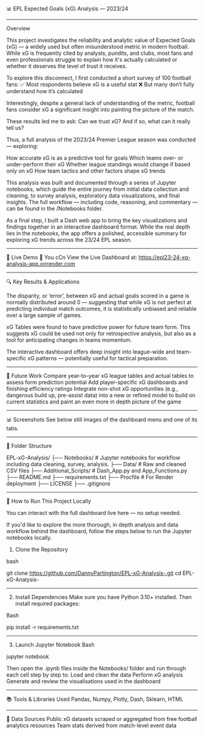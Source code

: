📊 EPL Expected Goals (xG) Analysis — 2023/24


-----------------------------------------------------------------------------------------------------------------------------


Overview

This project investigates the reliability and analytic value of Expected Goals (xG) — a widely used but often misunderstood metric in modern football. While xG is frequently cited by analysts, pundits, and clubs, most fans and even professionals struggle to explain how it's actually calculated or whether it deserves the level of trust it receives.

To explore this disconnect, I first conducted a short survey of 100 football fans:
✅ Most respondents believe xG is a useful stat
❌ But many don’t fully understand how it’s calculated




Interestingly, despite a general lack of understanding of the metric, football fans consider xG a significant insight into painting the picture of the match. 

These results led me to ask: Can we trust xG? And if so, what can it really tell us?


Thus, a full analysis of the 2023/24 Premier League season was conducted — exploring:

How accurate xG is as a predictive tool for goals
Which teams over- or under-perform their xG
Whether league standings would change if based only on xG
How team tactics and other factors shape xG trends

This analysis was built and documented through a series of Jupyter notebooks, which guide the entire journey from initial data collection and cleaning, to survey analysis, exploratory data visualizations, and final insights. The full workflow — including code, reasoning, and commentary — can be found in the /Notebooks folder.

As a final step, I built a Dash web app to bring the key visualizations and findings together in an interactive dashboard format. While the real depth lies in the notebooks, the app offers a polished, accessible summary for exploring xG trends across the 23/24 EPL season.

-----------------------------------------------------------------------------------------------------------------------------
🚀 Live Demo
🔗 You cCn View the Live Dashboard at: https://epl23-24-xg-analysis-app.onrender.com


-----------------------------------------------------------------------------------------------------------------------------









🔍 Key Results & Applications

 The disparity, or ‘error’, between xG and actual goals scored in a game is normally distributed around 0 — suggesting that while xG is not perfect at predicting individual match outcomes, it is statistically unbiased and reliable over a large sample of games. 

xG Tables were found to have predictive power for future team form. This suggests xG could be used not only for retrospective analysis, but also as a tool for anticipating changes in teams momentum.
 
The interactive dashboard offers deep insight into league-wide and team-specific xG patterns — potentially useful for tactical preparation.

-----------------------------------------------------------------------------------------------------------------------------


📌 Future Work
Compare year-to-year xG league tables and actual tables to assess form prediction potential
Add player-specific xG dashboards and finishing efficiency ratings
Integrate non-shot xG opportunities (e.g., dangerous build up, pre-assist data) into a new or refined model to build on current statistics and paint an even more in depth picture of the game 


-----------------------------------------------------------------------------------------------------------------------------



 
📊 Screenshots
 See below still images of the dashboard menu and one of its tabs.








-----------------------------------------------------------------------------------------------------------------------------
📁 Folder Structure

EPL-xG-Analysis/
├── Notebooks/ # Jupyter notebooks for workflow including data cleaning, survey, analysis.
├── Data/ # Raw and cleaned CSV files
├── Additional\_Scripts/ # Dash\_App.py and App\_Functions.py
├── README.md
├── requirements.txt
├── Procfile # For Render deployment
├── LICENSE 
├── .gitignore 

----------------------

🧪 How to Run This Project Locally

You can interact with the full dashboard live here — no setup needed.

If you'd like to explore the more thorough, in depth analysis and data workflow behind the dashboard, follow the steps below to run the Jupyter notebooks locally.





1. Clone the Repository

bash 

git clone https://github.com/DannyPartington/EPL-xG-Analysis-.git
cd EPL-xG-Analysis-

-----------------------------------------------------------------------------------------------------------------------------

2. Install Dependencies
Make sure you have Python 3.10+ installed. Then install required packages:

Bash

pip install -r requirements.txt 

-----------------------------------------------------------------------------------------------------------------------------

3. Launch Jupyter Notebook
Bash

jupyter notebook 


Then open the .ipynb files inside the Notebooks/ folder and run through each cell step by step to:
Load and clean the data
Perform xG analysis
Generate and review the visualisations used in the dashboard
 

-----------------------------------------------------------------------------------------------------------------------------

📚 Tools & Libraries Used
 Pandas, Numpy, Plotly, Dash, Sklearn, HTML 

-----------------------------------------------------------------------------------------------------------------------------

📘 Data Sources
Public xG datasets scraped or aggregated from free football analytics resources
Team stats derived from match-level event data



